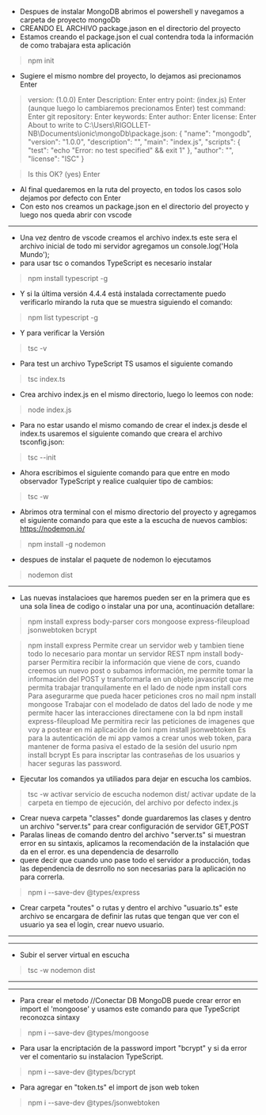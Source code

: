 * Despues de instalar MongoDB abrimos el powershell y navegamos a carpeta de proyecto mongoDb
* CREANDO EL ARCHIVO package.jason en el directorio del proyecto
* Estamos creando el package.json el cual contendra toda la información de como trabajara esta aplicación
> npm init
* Sugiere el mismo nombre del proyecto, lo dejamos asi precionamos Enter
> version: (1.0.0) 		Enter
> Description: 			Enter
> entry point: (index.js)	Enter (aunque luego lo cambiaremos precionamos Enter)
> test command: 		Enter
> git repository:		Enter
> keywords:			Enter
> author:			Enter
> license:			Enter
About to write to C:\Users\RIGOLLET-NB\Documents\ionic\mongoDb\package.json:
{
  "name": "mongodb",
  "version": "1.0.0",
  "description": "",
  "main": "index.js",
  "scripts": {
    "test": "echo \"Error: no test specified\" && exit 1"
  },
  "author": "",
  "license": "ISC"
}


> Is this OK? (yes)		Enter
* Al final quedaremos en la ruta del proyecto, en todos los casos solo dejamos por defecto con Enter
* Con esto nos creamos un package.json en el directorio del proyecto y luego nos queda abrir con vscode
----------------------------------------------------------------------------------------------------------
* Una vez dentro de vscode creamos el archivo index.ts este sera el archivo inicial de todo mi servidor agregamos un console.log('Hola Mundo');
* para usar tsc o comandos TypeScript es necesario instalar
> npm install typescript -g
* Y si la última versión 4.4.4 está instalada correctamente puedo verificarlo mirando la ruta que se muestra siguiendo el comando:
> npm list typescript -g
* Y para verificar la Versión
> tsc -v
* Para test un archivo TypeScript TS usamos el siguiente comando
> tsc index.ts 
* Crea archivo index.js en el mismo directorio, luego lo leemos con node:
> node index.js
* Para no estar usando el mismo comando de crear el index.js desde el index.ts usaremos el siguiente comando que creara el archivo tsconfig.json:
> tsc --init
* Ahora escribimos el siguiente comando para que entre en modo observador TypeScript y realice cualquier tipo de cambios:
> tsc -w
* Abrimos otra terminal con el mismo directorio del proyecto y agregamos el siguiente comando para que este a la escucha de nuevos cambios:
https://nodemon.io/
> npm install -g nodemon
* despues de instalar el paquete de nodemon lo ejecutamos
> nodemon dist
-----------------------------------------------------------------------------------------------------------
* Las nuevas instalacioes que haremos pueden ser en la primera que es una sola linea de codigo o instalar una por una, acontinuación detallare:
> npm install express body-parser cors mongoose express-fileupload jsonwebtoken bcrypt

> npm install express			Permite crear un servidor web y tambien tiene todo lo necesario para montar un servidor REST
> npm install body-parser		Permitira recibir la información que viene de cors, cuando creemos un nuevo post o subamos información, me permite tomar la información del POST y transformarla en un objeto javascript que me permita trabajar tranquilamente en el lado de node
> npm install cors			Para asegurarme que pueda hacer peticiones cros no mail
> npm install mongoose			Trabajar con el modelado de datos del lado de node y me permite hacer las interacciones directamene con la bd
> npm install express-fileupload	Me permitira recir las peticiones de imagenes que voy a postear en mi aplicación de Ioni
> npm install jsonwebtoken		Es para la autenticación de mi app vamos a crear unos web token, para mantener de forma pasiva el estado de la sesión del usurio
> npm install bcrypt			Es para inscriptar las contraseñas de los usuarios y hacer seguras las password.

* Ejecutar los comandos ya utiliados para dejar en escucha los cambios.
> tsc -w		activar servicio de escucha
> nodemon dist/		activar update de la carpeta en tiempo de ejecución, del archivo por defecto index.js
* Crear nueva carpeta "classes" donde guardaremos las clases y dentro un archivo "server.ts" para crear configuración de servidor GET,POST
* Paralas lineas de comando dentro del archivo "server.ts" si muestran error en su sintaxis, aplicamos la recomendación de la instalación que da en el error. es una dependencia de desarrollo
* quere decir que cuando uno pase todo el servidor a producción, todas las dependencia de desrrollo no son necesarias para la aplicación no para correrla.
> npm i --save-dev @types/express
* Crear carpeta "routes" o rutas y dentro el archivo "usuario.ts" este archivo se encargara de definir las rutas que tengan que ver con el usuario ya sea el login, crear nuevo usuario.
----------------------------------------------------------------------------------------------------------------------------
----------------------------------------------------------------------------------------------------------------------------
* Subir el server virtual en escucha
> tsc -w
> nodemon dist
----------------------------------------------------------------------------------------------------------------------------
----------------------------------------------------------------------------------------------------------------------------
* Para crear el metodo //Conectar DB MongoDB puede crear error en import el 'mongoose' y usamos este comando para que TypeScript reconozca sintaxy
> npm i --save-dev @types/mongoose
* Para usar la encriptación de la password import "bcrypt" y si da error ver el comentario su instalacion TypeScript.
> npm i --save-dev @types/bcrypt
* Para agregar en "token.ts" el import de json web token
> npm i --save-dev @types/jsonwebtoken
